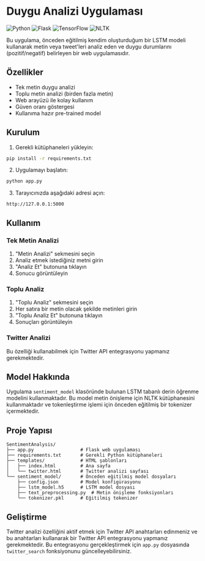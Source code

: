 # Duygu Analizi Uygulaması

![Python](https://img.shields.io/badge/python-v3.9+-blue.svg)
![Flask](https://img.shields.io/badge/flask-v2.0+-green.svg)
![TensorFlow](https://img.shields.io/badge/tensorflow-v2.9+-orange.svg)
![NLTK](https://img.shields.io/badge/nltk-v3.6+-yellow.svg)

Bu uygulama, önceden eğitilmiş kendim oluşturduğum bir LSTM modeli kullanarak metin veya tweet'leri analiz eden ve duygu durumlarını (pozitif/negatif) belirleyen bir web uygulamasıdır.

## Özellikler

- Tek metin duygu analizi
- Toplu metin analizi (birden fazla metin)
- Web arayüzü ile kolay kullanım
- Güven oranı göstergesi
- Kullanıma hazır pre-trained model

## Kurulum

1. Gerekli kütüphaneleri yükleyin:

```bash
pip install -r requirements.txt
```

2. Uygulamayı başlatın:

```bash
python app.py
```

3. Tarayıcınızda aşağıdaki adresi açın:

```
http://127.0.0.1:5000
```

## Kullanım

### Tek Metin Analizi

1. "Metin Analizi" sekmesini seçin
2. Analiz etmek istediğiniz metni girin
3. "Analiz Et" butonuna tıklayın
4. Sonucu görüntüleyin

### Toplu Analiz

1. "Toplu Analiz" sekmesini seçin
2. Her satıra bir metin olacak şekilde metinleri girin
3. "Toplu Analiz Et" butonuna tıklayın
4. Sonuçları görüntüleyin

### Twitter Analizi

Bu özelliği kullanabilmek için Twitter API entegrasyonu yapmanız gerekmektedir.

## Model Hakkında

Uygulama `sentiment_model` klasöründe bulunan LSTM tabanlı derin öğrenme modelini kullanmaktadır. Bu model metin önişleme için NLTK kütüphanesini kullanmaktadır ve tokenleştirme işlemi için önceden eğitilmiş bir tokenizer içermektedir.

## Proje Yapısı

```
SentimentAnalysis/
├── app.py                 # Flask web uygulaması
├── requirements.txt       # Gerekli Python kütüphaneleri
├── templates/             # HTML şablonları
│   ├── index.html         # Ana sayfa
│   └── twitter.html       # Twitter analizi sayfası
└── sentiment_model/       # Önceden eğitilmiş model dosyaları
    ├── config.json        # Model konfigürasyonu
    ├── lstm_model.h5      # LSTM model dosyası
    ├── text_preprocessing.py  # Metin önişleme fonksiyonları
    └── tokenizer.pkl      # Eğitilmiş tokenizer
```

## Geliştirme

Twitter analizi özelliğini aktif etmek için Twitter API anahtarları edinmeniz ve bu anahtarları kullanarak bir Twitter API entegrasyonu yapmanız gerekmektedir. Bu entegrasyonu gerçekleştirmek için `app.py` dosyasında `twitter_search` fonksiyonunu güncelleyebilirsiniz.
